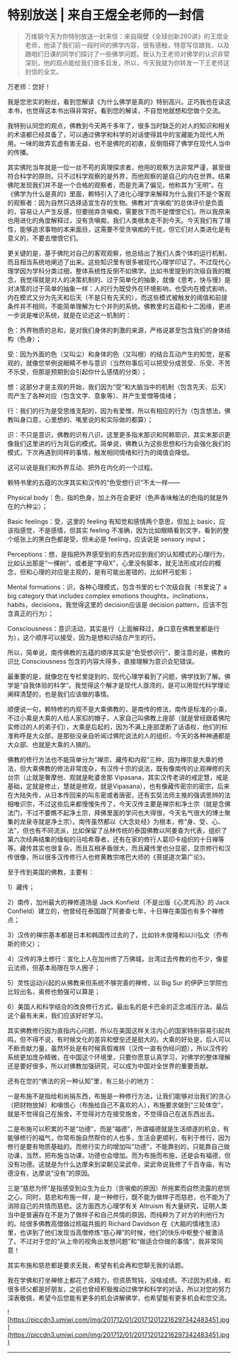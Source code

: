 # 特别放送 | 来自王煜全老师的一封信

> 万维钢今天为你特别放送一封来信：来自隔壁《全球创新260讲》的王煜全老师，他读了我们前一段时间的佛学内容，很有感触，特意写信跟我、以及跟咱们日课的同学们探讨了一些佛学问题。我认为王老师对佛学的认识非常深刻，他的观点能给我们很多启发，所以，今天我就为你转发一下王老师这封信的全文。

万老师：您好！

我是您忠实的粉丝，看到您解读《为什么佛学是真的》特别高兴。正巧我也在读这本书，也觉得这本书出得非常好。看到您的解读，不自觉地就想和您做个交流。

我特别认同您的观点，佛教到今天两千多年了，很多当时缺乏的对人的知识和相关的术语都已经具备了，可以通过佛学和科学的对话使得其中的宝藏能为现代人所用。一味的故弄玄虚有害无益，也不是佛陀的初衷，反倒阻碍了佛学在现代人当中的传播。

其实佛陀当年就是一位一丝不苟的真理探求者，他用的观察方法非常严谨，甚至很符合科学的原则，只不过科学观察的是外界，而他观察的是自己的内在世界。结果佛陀发现我们并不是一个合格的观察者，而是充满了偏见，他称其为“无明”。在《佛学为什么是真的》里面，赖特引入了进化心理学来解释为什么我们不是个客观的观察者：因为自然只选择适宜生存的生物。佛教对“贪嗔痴”的总体评价是负面的，容易让人产生反感，但要抛弃贪嗔痴，需要放下而不是憎恨它们，所以我原来也用进化的角度解释过，没有贪嗔痴，我们人类根本走不到今天。今天我们有了理性，能够追求事物的本来面目，这需要不受贪嗔痴的干扰，但它们对人类进化是有意义的，不要去憎恨它们。

更关键的是，基于佛陀对自己的客观观察，他总结出了我们人类个体的运行机制，而且相当系统地阐述了出来。这些知识里有很多被现代心理学印证了。不过现代心理学因为学科分类过细，整体系统性反倒不如佛学。比如书里提到的次级自我的概念，我觉得就是对人的决策机制的、过于简单化的抽象，就像《思考，快与慢》是对决策的过于简单的抽象一样：人的行为既受外在环境影响，也受内在模式影响，内在模式又分为先天和后天（不是只有先天的），而这些模式被触发的阈值和前提条件并不相同，不能简单理解为七个并列的系统。佛教里的五蕴和十二因缘，更进一步说是唯识系统，就是在论述这一机制的：

色：外界物质的总和，是对我们身体的刺激的来源，严格说甚至包含我们的身体结构（色身）；

受：因为外面的色（又叫尘）和身体的色（又叫根）的结合互动产生的知觉，是客观的，就像您举例说眼睛不参与意识（当然你事后可以把受分成苦受、乐受、不苦不乐受，但那是预期到会引起你什么感情的分类）；

想：这部分才是主观的开始，我们因为“受”和大脑当中的机制（包含先天、后天）而产生了各种对应（包含文字、意象等）、并产生爱憎等情绪；

行：我们的行为是受思维支配的，因为有爱憎，所以有相应的行为（包含想法，佛教叫身口意，心里想的、嘴里说的和实际做的都算）；

识：不只是意识，佛教的识有八识，这里更多指末那识和阿赖耶识，其实末那识更像我们这里讲的行为背后的模式。简单说，佛教认为这些思想和行为会强化我们的模式，下次再遇到同样的事情，触发相同情绪和行为的阈值会降低。

这可以说是我们和外界互动、把外在内化的一个过程。

赖特书里的五蕴的次序其实和汉传的“色受想行识”不太一样——

Physical body：色，指的色身，加上外在会更好（色声香味触法的色指的就是外在的六种尘）；

Basic feelings：受，这里的 feeling 有知觉和感情两个意思，但加上 basic，应该指感觉，不是感情，但其实 feeling 不准确，因为比如眼睛看到文字，看到的整个纸张上的黑白色都是受，但未必是 feeling，应该说是 sensory input；

Perceptions：想，是指把外界感受到的东西对应到我们的认知模式的心理行为，比如认出那是“一棵树”，或者是“字母X”，心里没有脚本，就无法形成对应的概念，但和心理的对应是主观的，是有可能出差错的，比如杯弓蛇影；

Mental formations：识，各种心理模式，包含书里的七个次级自我（书里说了 a big category that includes complex emotions thoughts，inclinations，habits，decisions，我觉得这里的 decision应该是 decision pattern，应该不包含真正的行为）；

Consciousness：意识活动，其实是行（上面解释过，身口意在佛教里都是行为），这个顺序可以接受，因为是想和识结合产生的行。

所以，简单说，南传佛教的五蕴的顺序其实是“色受想识行”，要注意的是，佛教的识比 Consciousness 包含的内容大得多，直接理解为意识会犯错误。

最重要的是，就像您在专栏里提到的，现代心理学看到了问题，佛学找到了解。佛学是“自我体验的科学”。我觉得这个解才是现代人亟须的，是可以用现代科学理论阐释清楚的，也是我们应该做的事情。

顺便说一句，赖特修的内观不是大乘佛教的，是南传的修法，南传是标准的小乘，不过小乘是大乘的人给人家扣的帽子，人家自己叫佛教上座部（就是曾经跟着佛陀实修过的人的弟子们），大乘是后起的，因为不满上座部垄断了话语权，他们的标准称呼是大众部，是那些没亲自听闻过佛陀说法的人的组织，今天的各种神通都是大众部、也就是大乘的人搞的。

佛教的修行方法也不能简单分为“禅宗、藏传和内观”三种，因为禅宗是大乘的修法，但大乘佛教的修法非常庞杂，有汉传十宗的说法，既有像南传的止观禅修的天台宗（止就是奢摩他、观就是毗婆舍那 Vipasana，其实汉传老讲的戒定慧，戒是基础，定就是修止，慧就是修观，就是Vipasana），也有像藏传密宗的密宗，后来在大陆失传，从日本传回来的叫东密或者唐密，还有玄奘法师主推的强调思辨的法相唯识宗，不过这些后来都慢慢失传了，今天汉传主要是禅宗和净土宗（就是念佛法门，不过不要瞧不起净土宗，拜佛里面的学问也大得很，今天名气很大的博士聚集的龙泉寺就是净土宗）。南传虽然都以《大念处经》为根本，修“身、受、心、法”，但也有不同流派，比如保留了丛林传统的泰国佛教以阿姜查为代表，组织了第六次经典结集的缅甸的马哈希尊者，还有在家的修行人葛印卡组织的十日禅等等。藏传其实也很复杂，而且互相矛盾很大，而且藏传里也分显密，显宗修行和汉传很像，所以很多汉传修行人也修黄教宗喀巴大师的《菩提道次第广论》。

至于传到美国的佛教，主要有：

1）藏传；

2）南传，加州最大的禅修道场是 Jack Konfield（不是出版《心灵鸡汤》的 Jack Confield）建立的，他曾经在泰国跟了阿姜查七年，十日禅在美国也有多个禅修点；

3）汉传的禅宗基本都是日本和韩国传过去的了，比如铃木俊隆和以川弘文（乔布斯的师父）；

4）汉传的净土修行：宣化上人在加州修了万佛城，台湾过去传教的也不少，像星云法师，但基本局限在华人圈子；

5）灵性运动兴起的从佛教来但系统不够完善的禅修，以 Big Sur 的伊萨兰学院也比较出名，奥修也勉强可以算是；

6）美国人和科学结合的改良修行方式，最出名的是卡巴金的正念减压疗法。最后这个最有未来，我们应该好好学习。

其实佛教修行因为直指内心问题，所以在美国这样关注内心的国家特别容易引起共鸣，但不得不说，有时候文化的差异和壁垒还是挺大的。大乘的好处是，后人可以不断贡献力量，虽然坏处是有时候真假难辨（汉传一直有伪经问题），所以汉传的系统更加庞杂精微，在中国这个环境里，只要你愿意认真学习，对佛学的整体理解还是要好很多，所以对佛教加强研究，可以成为中国对全世界的重要贡献。

还有在您的“佛法的另一种认知”里，有三处小的地方：

一是布施不是指给和尚捐东西，布施是一种修行方法，让我们能够对治我们的贪心（把财物放掉）和嗔恨心（布施给自己不喜欢的人），布施要求做到“三轮体空”，就是不觉得自己在施舍，不觉得对方在接受施舍，不觉得自己在送东西出去。

二是布施可以积累的不是“功德”，而是“福德”，所谓福德就是生活顺遂的机会，有能够修行的福气，你常布施自然帮你的人也多，生活会更顺利，有利于修行，因为修行是要有物质基础的。而修行实力的增加叫“功德”，不能靠别的，只能靠自己做功课，当然，把布施当功课，功德也会增加。而为布施而布施，还是会有福德，但没有功德。这就是为什么达摩来到梁朝见梁武帝，梁武帝说我修了千百寺庙，有功德没有，达摩说“没有”的原因。

三是“慈悲为怀”是指感受到众生为业力（贪嗔痴的原因）所拖累而自然流露的悲悯之心，同时，慈悲和布施一样，是一种修行，既不能为做样子而慈悲，也不能为了消除自己的共情而慈悲。这方面西方心理学有关 Altruism 有大量研究，证明人类当中是普遍存在不是为了做样子和自己共情的原因，而纯粹为了对方的利他行为的。给很多佛教高僧做过核磁共振的 Richard Davidson 在《大脑的情绪生活》里，也讲到了他们发现当高僧修炼“慈心禅”的时候，他们的快乐中枢整个被激活了。不过对于您的“从上帝的视角出发想问题”和“做适合你做的事情”，我非常同意！

其实布施和慈悲都是要求无我，希望有机会再和您聊无我的话题。

我在学佛和打坐禅修上都花了点精力，但资质驽钝，没啥成绩。不过因为机缘，和很多师父都是好朋友，之前也曾经积极推动过佛学和科学的对话，所以对您的努力深表敬佩，希望今后您能有更多的机会讲解佛学，也希望能有更多机会和您交流。

![https://piccdn3.umiwi.com/img/201712/01/201712012216297342483451.jpg](https://piccdn3.umiwi.com/img/201712/01/201712012216297342483451.jpg)

---
